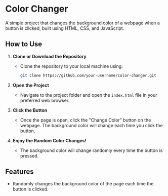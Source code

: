 # Color Changer

A simple project that changes the background color of a webpage when a button is clicked, built using HTML, CSS, and JavaScript.

## How to Use

1. **Clone or Download the Repository**
   - Clone the repository to your local machine using:
     ```bash
     git clone https://github.com/your-username/color-changer.git
     ```

2. **Open the Project**
   - Navigate to the project folder and open the `index.html` file in your preferred web browser.

3. **Click the Button**
   - Once the page is open, click the "Change Color" button on the webpage. The background color will change each time you click the button.

4. **Enjoy the Random Color Changes!**
   - The background color will change randomly every time the button is pressed.

## Features

- Randomly changes the background color of the page each time the button is clicked.


